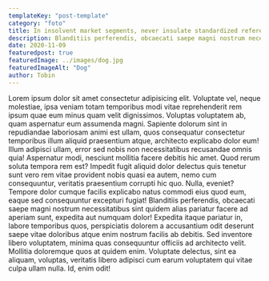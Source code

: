 ```yaml
---
templateKey: "post-template"
category: "foto"
title: In insolvent market segments, never insulate standardized reference entities.
description: Blanditiis perferendis, obcaecati saepe magni nostrum necessitatibus sint quidem alias pariatur facere ad aperiam sunt
date: 2020-11-09
featuredpost: true
featuredImage: ../images/dog.jpg
featuredImageAlt: "Dog"
author: Tobin
---
```


Lorem ipsum dolor sit amet consectetur adipisicing elit. Voluptate vel, neque molestiae, ipsa veniam totam temporibus modi vitae reprehenderit rem ipsum quae eum minus quam velit dignissimos. Voluptas voluptatem ab, quam aspernatur eum assumenda magni. Sapiente dolorum sint in repudiandae laboriosam animi est ullam, quos consequatur consectetur temporibus illum aliquid praesentium atque, architecto explicabo dolor eum! Illum adipisci ullam, error sed nobis non necessitatibus recusandae omnis quia! Aspernatur modi, nesciunt mollitia facere debitis hic amet. Quod rerum soluta tempora rem est? Impedit fugit aliquid dolor delectus quis tenetur sunt vero rem vitae provident nobis quasi ea autem, nemo cum consequuntur, veritatis praesentium corrupti hic quo. Nulla, eveniet? Tempore dolor cumque facilis explicabo natus commodi eius quod eum, eaque sed consequuntur excepturi fugiat! Blanditiis perferendis, obcaecati saepe magni nostrum necessitatibus sint quidem alias pariatur facere ad aperiam sunt, expedita aut numquam dolor! Expedita itaque pariatur in, labore temporibus quos, perspiciatis dolorem a accusantium odit deserunt saepe vitae doloribus atque enim nostrum facilis ab debitis. Sed inventore libero voluptatem, minima quas consequuntur officiis ad architecto velit. Mollitia doloremque quos at quidem enim. Voluptate delectus, sint ea aliquam, voluptas, veritatis libero adipisci cum earum voluptatem qui vitae culpa ullam nulla. Id, enim odit!
